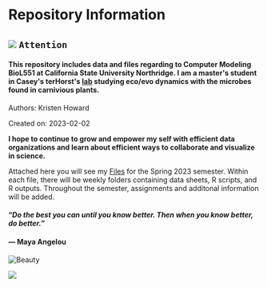 # Repository Information
![](https://placehold.co/15x15/f03c15/f03c15.png) `Attention`
-------------------------
#### This repository includes data and files regarding to Computer Modeling BioL551 at California State University Northridge. I am a master's student in Casey's terHorst's [lab](http://www.ecoevolab.com/) studying eco/evo dynamics with the microbes found in carnivious plants. 

Authors: Kristen Howard

Created on: 2023-02-02

**I hope to continue to grow and empower my self with efficient data organizations and learn about efficient ways to collaborate and visualize in science.**

Attached here you will see my [Files](https://github.com/Biol551-CSUN/Howard) for the Spring 2023 semester. Within each file, there will be weekly folders containing data sheets, R scripts, and R outputs. Throughout the semester, assignments and additonal information will be added.

#### “_Do the best you can until you know better. Then when you know better, do better._”
####  — Maya Angelou


![Beauty](http://www.ecoevolab.com/wp-content/uploads/2022/06/IMG_6706-copy.jpg)

![](https://i.pinimg.com/originals/5c/61/7e/5c617e95d80a8bca692099cd2e3a69e1.gif)
